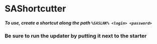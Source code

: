 # SAShortcutter
  ##### To use, create a shortcut along the path `%SASLNK% <login> <password>`
### Be sure to run the updater by putting it next to the starter
